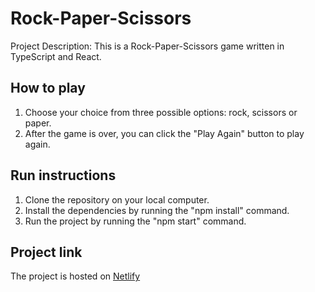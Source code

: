 # Rock-Paper-Scissors

Project Description: This is a Rock-Paper-Scissors game written in TypeScript and React.

## How to play

1. Choose your choice from three possible options: rock, scissors or paper.
2. After the game is over, you can click the "Play Again" button to play again.

## Run instructions

1. Clone the repository on your local computer.
2. Install the dependencies by running the "npm install" command.
3. Run the project by running the "npm start" command.

## Project link

The project is hosted on [Netlify](https://neon-dasik-7d8edf.netlify.app/)
